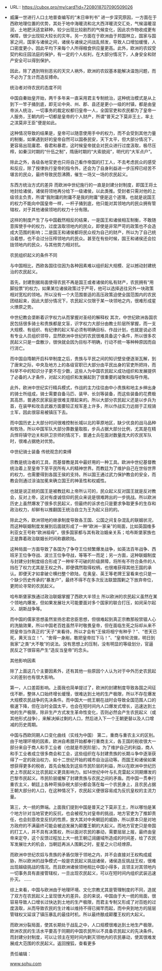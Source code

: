- URL:: https://cubox.pro/my/card?id=7208018707090509026
- 威廉一世进行人口土地普查编写的“末日审判书”
  进一步深究原因，一方面在于西欧地理位置的优势，其处于地中海暖流和北大西洋暖流交汇处，气候温暖湿润，土地肥沃适宜耕种，较少出现比较剧烈的气候变化，因此农作物收成更有保障，很少出现较大较长的灾年。另一方面在于欧洲由于邦国林立，国家与国家之间，国家与诸侯之间，诸侯与诸侯之间战乱频发，导致人口增加缓慢，人口密度更小，因此平均下来每个人所得粮食供应量更高。此外，欧洲的农奴受契约和庄园法庭的保护，有一定的个人权利，在大部分情况下，人身安全和财产安全可以得到保护。
  
  因此，除了遇到特别恶劣的天灾人祸外，欧洲的农奴基本能解决温饱问题，而不必为了生计而造反搏命。
  
  统治者对待农民的态度不同
  
  中国自秦始皇开始，两千多年来一直采用君主专制统治，这种统治模式是从上到下一竿子捅到底，即无论中央、州、郡、县还是更小一级的村镇，都是由皇帝派人统治，一切事务的裁定权都归皇帝一人，全国官吏和农民都为了皇帝一人服务，王朝内的一切都是皇帝的个人财产，所谓“普天之下莫非王土，率土之滨莫非王臣”便是如此。
  
  这种情况导致的结果是，皇帝可以随意使用手中的权力，而不会受到其他力量的制衡，如果遇到好的皇帝自然可以国泰民安，天下太平，但大部分情况下，更容易出现庸君、昏君和暴君，这时候皇帝就会对民众进行过度汲取，极尽压榨，如秦汉时期的“什伍之制”，隋唐时期的“大索貌阅”，明代的“大军点户”。
  
  除此之外，各级各地官吏也只将自己看作帝国的打工人，不去考虑民众的感受和反应，除了按律执行皇帝的指令外，还会为了自身利益进一步压榨已经苦不堪言的民众，最终导致民怨沸腾，催生一场又一场的农民起义。
  
  
  东西方统治方式的差异
  而欧洲中世纪施行的一直是封建分封制度，即国王将土地封给诸侯，诸侯将领地再分给下一级诸侯，以此类推。受封者只需对他的上级领主负责，所谓“我附庸的附庸不是我的附庸”便是这个道理。也就是说国王的权力不能向中国皇帝一样，一杆子捅到底，他只能对其领地内的民众拥有管辖权，对于其他诸侯领地的权力十分有限。
  
  这样的制度产生了与中国截然相反的结果，一是国王和诸侯相互制衡，不敢随意挥使手中的权力，过度汲取领地内的民众，即使是非常严苛的政策也不会造成大范围的影响；二是国王和诸侯都将民众视为自己的财产，所以为了自己统治着想，也不会过分压榨领地内的民众。甚至在有些时候，国王和诸侯还会拉拢领地内的民众，与其他势力相对抗。
  
  农民组织起义的条件不同
  
  与中国相比，西欧各国往往因为各种因素难以组织起大规模、足以撼动封建统治的农民起义。
  
  首先，封建割据局面使得农民不再是国王或者诸侯的私有财产，农民拥有“用脚投票”的权力，如果某位诸侯政策过于严苛，他可以选择逃往另外一块政策相对宽松的领地。所以没有一个大范围普适的高压政策迫使全国范围内的农民团结起来，因此大部分情况下，农民起义仅限于某一块领地之内，很难形成星火燎原之势。
  
  
  中世纪教会垄断着识字权力从而掌握对圣经的解释权
  其次，中世纪欧洲各国农民包括很多骑士和贵族都是文盲，识字权力大部分由教士阶层所掌握，而一支大规模、有组织、有纪律的起义军必须有明确目标、作战计划，也就是说必须有专业人员组织领导，显然欧洲中世纪的农民很难具备这个条件，所以很多农民起义只是一盘散沙，很快就会因为目标不明确，行动不统一等种种原因而自行消亡。
  
  而中国自隋朝开启科举制度之后，贵族与平民之间的知识壁垒便逐渐瓦解，到了唐宋之际，中央及地方上的各级官职已大部分由平民出身的官吏所把持，而科举不中的知识分子更不在少数，这些人为中国农民起义成功组织和发展提供了必备的人才条件，对起义的组织和发展起到了很重要的凝聚和指导作用。
  
  此外，欧洲中世纪实行精兵模式，作战的主力往往由中小贵族和地主乡绅出身的骑士所组成，骑士需要自备马匹、装甲、长剑等装备，而这些装备的花费极其高昂，普通农民家庭是很难支撑起来的。所以大部分农民起义还是以步兵为首，在装甲和攻击武器方面要较正规军差上许多，所以作战实力远弱于正规骑士军，因此很容易被镇压下去。
  
  而中国历史上大部分时间很难控制长城以北的草原地区，缺少优良的战马品种和牧场，所以中国军队大部分靠数量取胜，步兵占据大部分比例，尤其是在精兵悍将镇守边关和拱卫京师的情况下，普通士兵在面对数量庞大的农民军队时，很难占据绝对优势。
  
  
  中世纪骑士装备
  传统观念的束缚
  
  宗教是统治者的工具，而基督教是其中最好用的一种工具。欧洲中世纪基督教统治着上至皇帝下至平民所有人的精神世界。而教廷为了维护自己在世俗世界的权力，也需要得到各国王侯的支持。所以国王通过武力保护教会的安全，而教会则通过涂油加冕来确立国王的神圣性和权威性。
  
  也就是说正统的国王是被教廷和上帝所认可的，民众起义反对国王就是反对教会，反对上帝，这对有虔诚信仰的民众来说是很难跨出的一步挑战。所以欧洲历史上虽然爆发了很多农民起义，但最终的诉求也只是要求争取更多的生存和政治权力，却鲜有以推翻国王统治自立为王为起义目的的。
  
  除此之外，欧洲领地的继承制度导致各王国、公国之间复杂混乱的联姻状况，而这种联姻制度发展到后面就形成了一种“欧洲一家亲”的局面，比如英国维多利亚女王号称“欧洲祖母”，很多国家都与其有政治姻亲关系；哈布斯堡家族也正是靠着政治联姻长时间称霸欧陆。
  
  这种局面一方面导致了各国为了争夺王位频繁爆发战争，如英法百年战争、西班牙王位争夺战、波兰王位争夺战，等等不一而足；另一方面，这种联姻制度与封建分封制度结合形成了一种牢不可破的阶级屏障，将所有不符合条件的人挡在了权力尤其是王权之外，即便偶然取得权柄，也很难获得其他王国的承认。即便天才如拿破仑横扫整个欧陆，在奥皇、英王等老牌王室看来也只是一个缺少历史传承的“暴发户”，最终不得不在多次反法联盟围剿之下放弃帝位，更罔论寻常的农民起义。
  
  
  哈布斯堡家族通过政治联姻掌握了西欧大半领土
  所以欧洲的农民起义虽然在某个领地内爆发，但如果发展壮大可能要面对多个国家的联合打压，如闵采尔起义、胡斯战争等。
  
  而中国的儒家思想虽然宣扬忠君忠臣思想，但很难起到真正宗教那般禁锢人心的洗脑效果，所以中国老百姓虽然平时敬畏皇帝，但在面临生死之际却从来不把皇帝当作真正的“天子”来看待，所以才会有“王侯将相宁有种乎？”、“苍天已死，黄天当立！”、“舍得一身剐，敢把皇帝拉下马！”、“皇帝轮流做，明日到我家”之类“大不敬”的说法。没有思想上的压制，没有明显的等级划分，官逼民反之下很容易产生“造反当皇帝”的念头。
  
  其他影响因素
  
  除了上面这几个主要因素外，还有其他一些原因个人认为对于中外历史农民起义的差别也有很大影响。
  
  第一，人口差距影响。上面我也简单提过了，欧洲的封建制度导致各国之间征伐不断，整体人口始终增长缓慢，很难达到土地的生产极限，所以不存在爆发大规模农民战争的先决条件。而中国大一统王朝在战时会导致全国范围人口的极速下降，但在治时全国太平，也会在短时间内人口爆发式增长，迅速达到土地的生产极限，除非生产方式发生革命性变化，否则必然会产生农民起义（或其他形式战争），来解决掉过剩的人口，然后进入下一个王朝更替以及人口增减的历史周期。
  
  
  中国与西欧同期人口变化曲线（实线为中国）
  第二，重商与重农主义的区别。由于地理环境的因素，欧洲自希腊开始都奉行重商主义，各王国的税收很大一部分来自于商人和手工业者（也就是市民阶层）。为了维护自己的利益，商人和手工业者成立很多商会和工会，这些组织在与封建贵族的长期斗争中逐渐获得了一定的政治权力，如十二世纪开始的城市自治运动等。而国王和诸侯如果想获得更多的税收，首先会触及到这些市民阶层的利益，所以在欧洲中世纪历史上市民起义比农民起义更具影响力。如14世纪中叶与扎克雷起义同期爆发的巴黎市民起义。市民阶层缓解了封建贵族与农民之间的矛盾。而中国一贯奉行重农主义，朝廷上各种苛捐杂税大部分都会落在每一个农民身上，且农民占据王朝大部分的人口，在这种情况下，农民起义便很容易成为反抗皇权的主流力量。
  
  第三，大一统的弊端。上面我们提到中国是普天之下莫非王土，所以哪怕是某个地方针对当地官吏的反抗，也会被视为对皇帝的挑战，地方官吏为了推卸责任，也会刻意改变反抗的性质，放大其对中央朝廷的威胁，所以原本只是对地方政府的不满最终可能会被迫发展为颠覆王朝的大起义。而地方官吏只是帝国的打工人，并不具有决策权，所以面对农民的暴动，需要层层上报，最终由皇帝来定夺，这个反馈过程加上大一统王朝辽阔疆域所造成的时间差，给了农民军发展壮大的机会，当朝廷再派人围剿之时，星星之火已经燎原。
  
  
  而欧洲中世纪农奴与贵族的矛盾仅限于领地之内，并不会直接对王权构成威胁，所以欧洲的战争模式一般是农民起义挑战诸侯，诸侯造反挑战王权，很难出现越级挑战的情况。而且欧洲诸侯领地相比中国小得多，且领主对其领地内一切事务具有直接管辖权，一旦出现农民起义，可以在短时间内组织武装迅速扑灭。
  ……
  
  综上来看，中国与欧洲由于地理环境、文化宗教尤其是管理制度的不同，造就了双方在农民起义上呈现很大的差异。总的来说，中国由于大一统的局面，很容易导致人口增长过快达到土地的生产极限，而君主专制又形成了对百姓的过度汲取，从而导致农民的生计难以维持不得已揭竿而起，而中央到地方的层层管辖权又延误了镇压暴乱的最佳时机，所以最终酿成颠覆王权的大起义。
  
  而欧洲分裂局面，使其长期处于战乱之中，人口规模很难达到土地生产极限，欧洲农民的生活水平要高于同期的中国农民所以不具备农民起义的先决条件。而封建分封制度，可以让领主在短时间内剿灭领地内的农民暴动，使其很难发展成大范围的农民起义。返回搜狐，查看更多
  
  责任编辑：
  
  www.sohu.com
